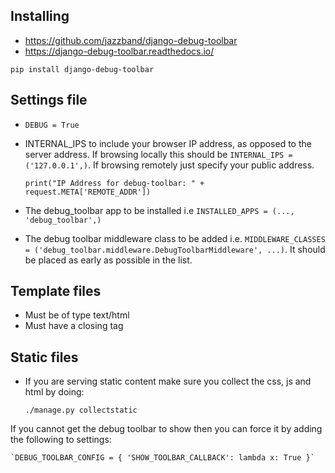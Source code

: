 ## Installing

- https://github.com/jazzband/django-debug-toolbar
- https://django-debug-toolbar.readthedocs.io/

`pip install django-debug-toolbar`

## Settings file

- `DEBUG = True`
- INTERNAL_IPS to include your browser IP address, as opposed to the server address. If browsing locally this should be `INTERNAL_IPS = ('127.0.0.1',)`. If browsing remotely just specify your public address.

    `print("IP Address for debug-toolbar: " + request.META['REMOTE_ADDR'])`

- The debug_toolbar app to be installed i.e `INSTALLED_APPS = (..., 'debug_toolbar',)`
- The debug toolbar middleware class to be added i.e. `MIDDLEWARE_CLASSES = ('debug_toolbar.middleware.DebugToolbarMiddleware', ...)`. It should be placed as early as possible in the list.

## Template files

- Must be of type text/html
- Must have a closing </html> tag

## Static files

- If you are serving static content make sure you collect the css, js and html by doing:

    `./manage.py collectstatic`


If you cannot get the debug toolbar to show then you can force it by adding the following to settings:

    `DEBUG_TOOLBAR_CONFIG = { 'SHOW_TOOLBAR_CALLBACK': lambda x: True }`
